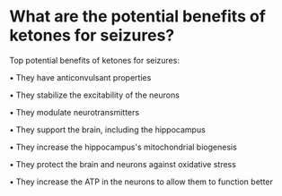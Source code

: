 # What are the potential benefits of ketones for seizures?

Top potential benefits of ketones for seizures:

• They have anticonvulsant properties

• They stabilize the excitability of the neurons

• They modulate neurotransmitters

• They support the brain, including the hippocampus

• They increase the hippocampus's mitochondrial biogenesis

• They protect the brain and neurons against oxidative stress

• They increase the ATP in the neurons to allow them to function better